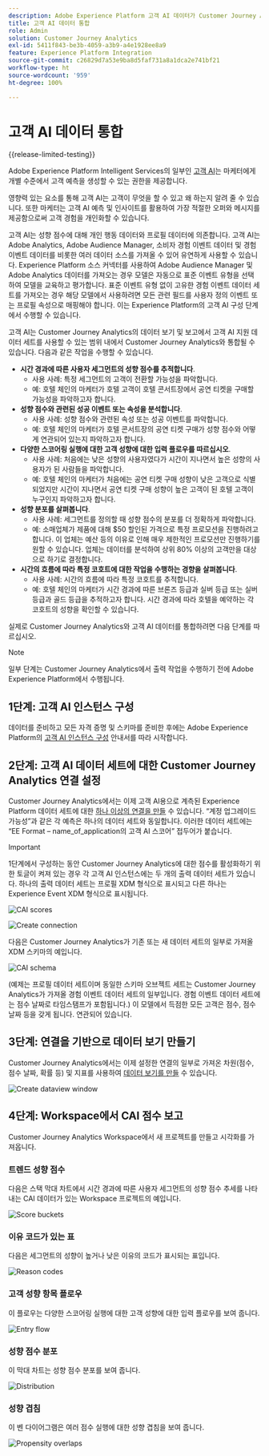 ```yaml
---
description: Adobe Experience Platform 고객 AI 데이터가 Customer Journey Analytics의 Workspace와 어떻게 통합되는지 알아봅니다.
title: 고객 AI 데이터 통합
role: Admin
solution: Customer Journey Analytics
exl-id: 5411f843-be3b-4059-a3b9-a4e1928ee8a9
feature: Experience Platform Integration
source-git-commit: c26829d7a53e9ba8d5faf731a8a1dca2e741bf21
workflow-type: ht
source-wordcount: '959'
ht-degree: 100%

---
```


# 고객 AI 데이터 통합

{{release-limited-testing}}

Adobe Experience Platform Intelligent Services의 일부인 [고객 AI](https://experienceleague.adobe.com/docs/experience-platform/intelligent-services/customer-ai/overview.html?lang=ko)는 마케터에게 개별 수준에서 고객 예측을 생성할 수 있는 권한을 제공합니다.

영향력 있는 요소를 통해 고객 AI는 고객이 무엇을 할 수 있고 왜 하는지 알려 줄 수 있습니다. 또한 마케터는 고객 AI 예측 및 인사이트를 활용하여 가장 적절한 오퍼와 메시지를 제공함으로써 고객 경험을 개인화할 수 있습니다.

고객 AI는 성향 점수에 대해 개인 행동 데이터와 프로필 데이터에 의존합니다. 고객 AI는 Adobe Analytics, Adobe Audience Manager, 소비자 경험 이벤트 데이터 및 경험 이벤트 데이터를 비롯한 여러 데이터 소스를 가져올 수 있어 유연하게 사용할 수 있습니다. Experience Platform 소스 커넥터를 사용하여 Adobe Audience Manager 및 Adobe Analytics 데이터를 가져오는 경우 모델은 자동으로 표준 이벤트 유형을 선택하여 모델을 교육하고 평가합니다. 표준 이벤트 유형 없이 고유한 경험 이벤트 데이터 세트를 가져오는 경우 해당 모델에서 사용하려면 모든 관련 필드를 사용자 정의 이벤트 또는 프로필 속성으로 매핑해야 합니다. 이는 Experience Platform의 고객 AI 구성 단계에서 수행할 수 있습니다.

고객 AI는 Customer Journey Analytics의 데이터 보기 및 보고에서 고객 AI 지원 데이터 세트를 사용할 수 있는 범위 내에서 Customer Journey Analytics와 통합될 수 있습니다. 다음과 같은 작업을 수행할 수 있습니다.

* **시간 경과에 따른 사용자 세그먼트의 성향 점수를 추적합니다**.
   * 사용 사례: 특정 세그먼트의 고객이 전환할 가능성을 파악합니다.
   * 예: 호텔 체인의 마케터가 호텔 고객이 호텔 콘서트장에서 공연 티켓을 구매할 가능성을 파악하고자 합니다.
* **성향 점수와 관련된 성공 이벤트 또는 속성을 분석합니다**.
   * 사용 사례: 성향 점수와 관련된 속성 또는 성공 이벤트를 파악합니다.
   * 예: 호텔 체인의 마케터가 호텔 콘서트장의 공연 티켓 구매가 성향 점수와 어떻게 연관되어 있는지 파악하고자 합니다.
* **다양한 스코어링 실행에 대한 고객 성향에 대한 입력 플로우를 따르십시오**.
   * 사용 사례: 처음에는 낮은 성향의 사용자였다가 시간이 지나면서 높은 성향의 사용자가 된 사람들을 파악합니다.
   * 예: 호텔 체인의 마케터가 처음에는 공연 티켓 구매 성향이 낮은 고객으로 식별되었지만 시간이 지나면서 공연 티켓 구매 성향이 높은 고객이 된 호텔 고객이 누구인지 파악하고자 합니다.
* **성향 분포를 살펴봅니다**.
   * 사용 사례: 세그먼트를 정의할 때 성향 점수의 분포를 더 정확하게 파악합니다.
   * 예: 소매업체가 제품에 대해 $50 할인된 가격으로 특정 프로모션을 진행하려고 합니다. 이 업체는 예산 등의 이유로 인해 매우 제한적인 프로모션만 진행하기를 원할 수 있습니다. 업체는 데이터를 분석하여 상위 80% 이상의 고객만을 대상으로 하기로 결정합니다.
* **시간의 흐름에 따라 특정 코호트에 대한 작업을 수행하는 경향을 살펴봅니다**.
   * 사용 사례: 시간의 흐름에 따라 특정 코호트를 추적합니다.
   * 예: 호텔 체인의 마케터가 시간 경과에 따른 브론즈 등급과 실버 등급 또는 실버 등급과 골드 등급을 추적하고자 합니다. 시간 경과에 따라 호텔을 예약하는 각 코호트의 성향을 확인할 수 있습니다.

실제로 Customer Journey Analytics와 고객 AI 데이터를 통합하려면 다음 단계를 따르십시오.

>[!NOTE]
>
>일부 단계는 Customer Journey Analytics에서 출력 작업을 수행하기 전에 Adobe Experience Platform에서 수행됩니다.


## 1단계: 고객 AI 인스턴스 구성

데이터를 준비하고 모든 자격 증명 및 스키마를 준비한 후에는 Adobe Experience Platform의 [고객 AI 인스턴스 구성](https://experienceleague.adobe.com/docs/experience-platform/intelligent-services/customer-ai/user-guide/configure.html?lang=ko) 안내서를 따라 시작합니다.

## 2단계: 고객 AI 데이터 세트에 대한 Customer Journey Analytics 연결 설정

Customer Journey Analytics에서는 이제 고객 AI용으로 계측된 Experience Platform 데이터 세트에 대한 [하나 이상의 연결을 만들](/help/connections/create-connection.md) 수 있습니다. “계정 업그레이드 가능성”과 같은 각 예측은 하나의 데이터 세트와 동일합니다. 이러한 데이터 세트에는 “EE Format – name_of_application의 고객 AI 스코어” 접두어가 붙습니다.

>[!IMPORTANT]
>
>1단계에서 구성하는 동안 Customer Journey Analytics에 대한 점수를 활성화하기 위한 토글이 켜져 있는 경우 각 고객 AI 인스턴스에는 두 개의 출력 데이터 세트가 있습니다. 하나의 출력 데이터 세트는 프로필 XDM 형식으로 표시되고 다른 하나는 Experience Event XDM 형식으로 표시됩니다.

![CAI scores](assets/cai-scores.png)

![Create connection](assets/create-conn.png)

다음은 Customer Journey Analytics가 기존 또는 새 데이터 세트의 일부로 가져올 XDM 스키마의 예입니다.

![CAI schema](assets/cai-schema.png)

(예제는 프로필 데이터 세트이며 동일한 스키마 오브젝트 세트는 Customer Journey Analytics가 가져올 경험 이벤트 데이터 세트의 일부입니다. 경험 이벤트 데이터 세트에는 점수 날짜로 타임스탬프가 포함됩니다.) 이 모델에서 득점한 모든 고객은 점수, 점수 날짜 등을 갖게 됩니다. 연관되어 있습니다.

## 3단계: 연결을 기반으로 데이터 보기 만들기

Customer Journey Analytics에서는 이제 설정한 연결의 일부로 가져온 차원(점수, 점수 날짜, 확률 등) 및 지표를 사용하여 [데이터 보기를 만들](/help/data-views/create-dataview.md) 수 있습니다.

![Create dataview window](assets/create-dataview.png)

## 4단계: Workspace에서 CAI 점수 보고

Customer Journey Analytics Workspace에서 새 프로젝트를 만들고 시각화를 가져옵니다.

### 트렌드 성향 점수

다음은 스택 막대 차트에서 시간 경과에 따른 사용자 세그먼트의 성향 점수 추세를 나타내는 CAI 데이터가 있는 Workspace 프로젝트의 예입니다.

![Score buckets](assets/workspace-scores.png)

### 이유 코드가 있는 표

다음은 세그먼트의 성향이 높거나 낮은 이유의 코드가 표시되는 표입니다.

![Reason codes](assets/reason-codes.png)

### 고객 성향 항목 플로우

이 플로우는 다양한 스코어링 실행에 대한 고객 성향에 대한 입력 플로우를 보여 줍니다.

![Entry flow](assets/flow.png)

### 성향 점수 분포

이 막대 차트는 성향 점수 분포를 보여 줍니다.

![Distribution](assets/distribution.png)

### 성향 겹침

이 벤 다이어그램은 여러 점수 실행에 대한 성향 겹침을 보여 줍니다.

![Propensity overlaps](assets/venn.png)
